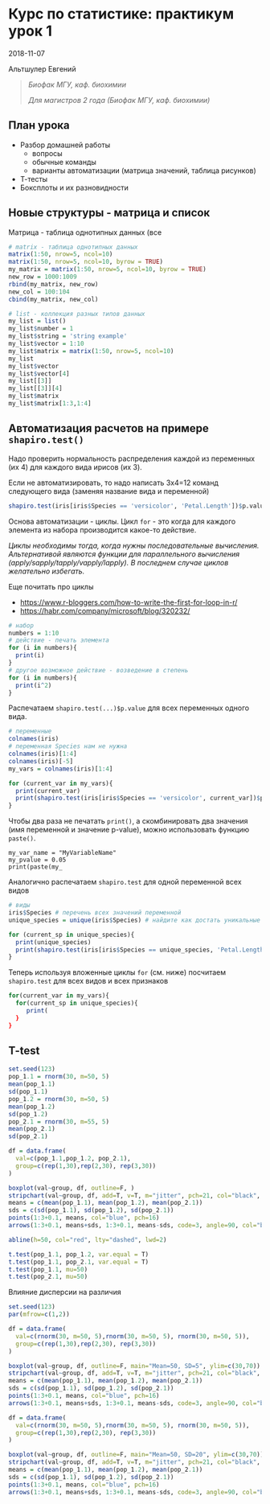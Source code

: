 # Курс по статистике: практикум урок 1

2018-11-07

Альтшулер Евгений

> _Биофак МГУ, каф. биохимии_
>
> _Для магистров 2 года (Биофак МГУ, каф. биохимии)_

## План урока

* Разбор домашней работы
    - вопросы
    - обычные команды
    - варианты автоматизации (матрица значений, таблица рисунков)
* Т-тесты
* Боксплоты и их разновидности

## Новые структуры - матрица и список

Матрица - таблица однотипных данных (все 

```r
# matrix - таблица однотипных данных
matrix(1:50, nrow=5, ncol=10)
matrix(1:50, nrow=5, ncol=10, byrow = TRUE)
my_matrix = matrix(1:50, nrow=5, ncol=10, byrow = TRUE)
new_row = 1000:1009
rbind(my_matrix, new_row)
new_col = 100:104
cbind(my_matrix, new_col)

# list - коллекция разных типов данных
my_list = list()
my_list$number = 1
my_list$string = 'string example'
my_list$vector = 1:10
my_list$matrix = matrix(1:50, nrow=5, ncol=10)
my_list
my_list$vector
my_list$vector[4]
my_list[[3]]
my_list[[3]][4]
my_list$matrix
my_list$matrix[1:3,1:4]
```

## Автоматизация расчетов на примере `shapiro.test()`

Надо проверить нормальность распределения каждой из переменных (их 4) для каждого вида ирисов (их 3).

Если не автоматизировать, то надо написать 3x4=12 команд следующего вида (заменяя название вида и переменной)

```r
shapiro.test(iris[iris$Species == 'versicolor', 'Petal.Length'])$p.value
```

Основа автоматизации - циклы. Цикл `for` -  это когда для каждого элемента из набора производится какое-то действие. 

_Циклы необходимы тогда, когда нужны последовательные вычисления. Альтернативой являются функции для параллельного вычисления (apply/sapply/tapply/vapply/lapply). В последнем случае циклов желательно избегать._

Еще почитать про циклы

* https://www.r-bloggers.com/how-to-write-the-first-for-loop-in-r/
* https://habr.com/company/microsoft/blog/320232/

```r
# набор
numbers = 1:10
# действие - печать элемента
for (i in numbers){
  print(i)
}
# другое возможное действие - возведение в степень
for (i in numbers){
  print(i^2)
}
```

Распечатаем `shapiro.test(...)$p.value` для всех переменных одного вида.

```r
# переменные
colnames(iris)
# переменная Species нам не нужна
colnames(iris)[1:4]
colnames(iris)[-5]
my_vars = colnames(iris)[1:4]

for (current_var in my_vars){
  print(current_var)
  print(shapiro.test(iris[iris$Species == 'versicolor', current_var])$p.value)
}
```

Чтобы два раза не печатать `print()`, а скомбинировать два значения (имя переменной и значение p-value), можно использовать функцию `paste()`.

```{r eval=T)
my_var_name = "MyVariableName"
my_pvalue = 0.05
print(paste(my_ 
```

Аналогично распечатаем `shapiro.test` для одной переменной всех видов

```r
# виды
iris$Species # перечень всех значений переменной
unique_species = unique(iris$Species) # найдите как достать уникальные значения вектора/фактора

for (current_sp in unique_species){
  print(unique_species)
  print(shapiro.test(iris[iris$Species == unique_species, 'Petal.Length'])$p.value)
}
```

Теперь используя вложенные циклы `for` (см. ниже) посчитаем `shapiro.test` для всех видов и всех признаков

```r
for(current_var in my_vars){
  for(current_sp in unique_species){
     print(
  }
}
```

## T-test

```r
set.seed(123)
pop_1.1 = rnorm(30, m=50, 5)
mean(pop_1.1)
sd(pop_1.1)
pop_1.2 = rnorm(30, m=50, 5)
mean(pop_1.2)
sd(pop_1.2)
pop_2.1 = rnorm(30, m=55, 5)
mean(pop_2.1)
sd(pop_2.1)

df = data.frame(
  val=c(pop_1.1,pop_1.2, pop_2.1), 
  group=c(rep(1,30),rep(2,30), rep(3,30))
)

boxplot(val~group, df, outline=F, )
stripchart(val~group, df, add=T, v=T, m="jitter", pch=21, col="black", bg="gray")
means = c(mean(pop_1.1), mean(pop_1.2), mean(pop_2.1))
sds = c(sd(pop_1.1), sd(pop_1.2), sd(pop_2.1))
points(1:3+0.1, means, col="blue", pch=16)
arrows(1:3+0.1, means+sds, 1:3+0.1, means-sds, code=3, angle=90, col="blue", lwd=1.5)

abline(h=50, col="red", lty="dashed", lwd=2)

t.test(pop_1.1, pop_1.2, var.equal = T)
t.test(pop_1.1, pop_2.1, var.equal = T)
t.test(pop_1.1, mu=50)
t.test(pop_2.1, mu=50)
```

Влияние дисперсии на различия

```r
set.seed(123)
par(mfrow=c(1,2))

df = data.frame(
  val=c(rnorm(30, m=50, 5),rnorm(30, m=50, 5), rnorm(30, m=50, 5)), 
  group=c(rep(1,30),rep(2,30), rep(3,30))
)

boxplot(val~group, df, outline=F, main="Mean=50, SD=5", ylim=c(30,70))
stripchart(val~group, df, add=T, v=T, m="jitter", pch=21, col="black", bg="gray")
means = c(mean(pop_1.1), mean(pop_1.2), mean(pop_2.1))
sds = c(sd(pop_1.1), sd(pop_1.2), sd(pop_2.1))
points(1:3+0.1, means, col="blue", pch=16)
arrows(1:3+0.1, means+sds, 1:3+0.1, means-sds, code=3, angle=90, col="blue", lwd=1.5)

df = data.frame(
  val=c(rnorm(30, m=50, 5),rnorm(30, m=50, 5), rnorm(30, m=50, 5)), 
  group=c(rep(1,30),rep(2,30), rep(3,30))
)

boxplot(val~group, df, outline=F, main="Mean=50, SD=20", ylim=c(30,70))
stripchart(val~group, df, add=T, v=T, m="jitter", pch=21, col="black", bg="gray")
means = c(mean(pop_1.1), mean(pop_1.2), mean(pop_2.1))
sds = c(sd(pop_1.1), sd(pop_1.2), sd(pop_2.1))
points(1:3+0.1, means, col="blue", pch=16)
arrows(1:3+0.1, means+sds, 1:3+0.1, means-sds, code=3, angle=90, col="blue", lwd=1.5)
```
